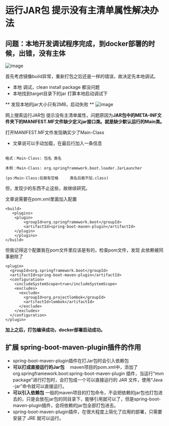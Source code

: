 # 运行JAR包 提示没有主清单属性解决办法

## 问题：本地开发调试程序完成，到docker部署的时候，出错，没有主体

![image](https://user-images.githubusercontent.com/64882640/124692074-7d064b00-df0f-11eb-8c9c-dec7a7904d06.png)

首先考虑镜像build异常，重新打包之后还是一样的错误，故决定先本地调试。


* 本地 调试，clean  install package 都没问题
* 本地找到target目录下的jar 打算本地启动调试下

** 发现本地的jar大小只有2MB，启动失败 **
![image](https://user-images.githubusercontent.com/64882640/124692751-b68b8600-df10-11eb-946e-5863c472af23.png)

网上搜索运行JAR包 提示没有主清单属性，问题原因为**JAR包中的META-INF文件夹下的MANIFEST.MF文件缺少定义jar接口类。就是缺少默认运行的Main类。**

打开MANIFEST.MF文件发现确实少了Main-Class

* 文章说可以手动加载，在最后行加入一条信息
```

格式：Main-Class: 包名 类名

本例：Main-Class: org.springframework.boot.loader.JarLauncher

(ps:Main-Class:后面有空格     类名后面不加.class)

```

但，发现少的东西不止这些，故继续研究。

文章说需要在pom.xml里面加入配置
```
<build>
   <plugins>
	<plugin>
	    <groupId>org.springframework.boot</groupId>
	    <artifactId>spring-boot-maven-plugin</artifactId>
	</plugin>
    </plugins>
</build>
```

但我记得这个配置我在pom文件里应该是有的，检查pom文件，发现 此依赖被同事删除了
```
<plugin>
  <groupId>org.springframework.boot</groupId>
  <artifactId>spring-boot-maven-plugin</artifactId>
  <configuration>
    <includeSystemScope>true</includeSystemScope>
    <excludes>
      <exclude>
        <groupId>org.projectlombok</groupId>
        <artifactId>lombok</artifactId>
      </exclude>
    </excludes>
  </configuration>
</plugin>
```
**加上之后，打包编译成功，docker部署启动成功。**

## 扩展 spring-boot-maven-plugin插件的作用
* spring-boot-maven-plugin插件在打Jar包时会引入依赖包  
* **可以打成直接运行的Jar包** 　maven项目的pom.xml中，添加了org.springframework.boot:spring-boot-maven-plugin
插件，当运行“mvn package”进行打包时，会打包成一个可以直接运行的 JAR 文件，使用“Java -jar”命令就可以直接运行。
* **可以引入依赖包**  一般的maven项目的打包命令，不会把依赖的jar包也打包进去的，只是会放在jar包的同目录下，能够引用就可以了，但是spring-boot-maven-plugin插件，会将依赖的jar包全部打包进去。
* spring-boot-maven-plugin插件，在很大程度上简化了应用的部署，只需要安装了 JRE 就可以运行。
